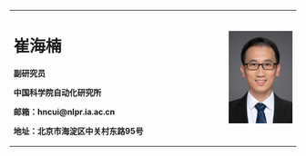 <table border="0">
  <tr>
    <td width="75%">
      <h1>崔海楠</h1>
      <p><b>副研究员</b></p>
      <p><b>中国科学院自动化研究所</b></p>
      <p><b>邮箱：hncui@nlpr.ia.ac.cn</b></p>
      <p><b>地址：北京市海淀区中关村东路95号</b></p>
    </td>
    <td width="25%">
      <img src="/hainancui.jpg" width="100%">  
    </td>
  </tr>
</table>
